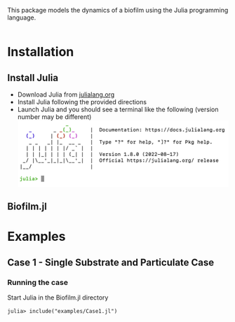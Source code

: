 This package models the dynamics of a biofilm using the Julia programming language.  
```@contents
```

# Installation 

## Install Julia

- Download Julia from [julialang.org](https://julialang.org/downloads/)
- Install Julia following the provided directions
- Launch Julia and you should see a terminal like the following (version number may be different)
![Julia REPL](juliaREPL.png)

## Biofilm.jl



# Examples

## Case 1 - Single Substrate and Particulate Case

### Running the case
Start Julia in the Biofilm.jl directory
```
julia> include("examples/Case1.jl")
```

